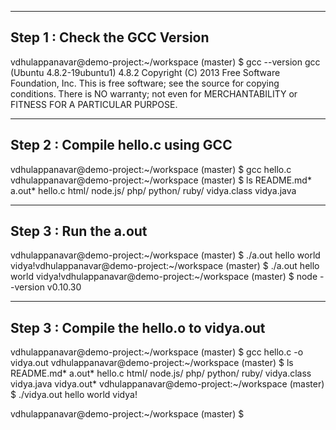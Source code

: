 --------------------------------------------------
Step 1 : Check the GCC Version
---------------------------------------------------
vdhulappanavar@demo-project:~/workspace (master) $ gcc --version
gcc (Ubuntu 4.8.2-19ubuntu1) 4.8.2
Copyright (C) 2013 Free Software Foundation, Inc.
This is free software; see the source for copying conditions.  There is NO
warranty; not even for MERCHANTABILITY or FITNESS FOR A PARTICULAR PURPOSE.

--------------------------------------------------
Step 2 : Compile hello.c using GCC
---------------------------------------------------

vdhulappanavar@demo-project:~/workspace (master) $ gcc hello.c
vdhulappanavar@demo-project:~/workspace (master) $ ls
README.md*  a.out*  hello.c  html/  node.js/  php/  python/  ruby/  vidya.class  vidya.java

--------------------------------------------------
Step 3 : Run the a.out
---------------------------------------------------

vdhulappanavar@demo-project:~/workspace (master) $ ./a.out 
hello world vidya!vdhulappanavar@demo-project:~/workspace (master) $ ./a.out
hello world vidya!vdhulappanavar@demo-project:~/workspace (master) $ node --version
v0.10.30

--------------------------------------------------
Step 3 : Compile the hello.o to vidya.out
---------------------------------------------------
vdhulappanavar@demo-project:~/workspace (master) $ gcc hello.c -o vidya.out
vdhulappanavar@demo-project:~/workspace (master) $ ls
README.md*  a.out*  hello.c  html/  node.js/  php/  python/  ruby/  vidya.class  vidya.java  vidya.out*
vdhulappanavar@demo-project:~/workspace (master) $ ./vidya.out 
hello world vidya!

vdhulappanavar@demo-project:~/workspace (master) $